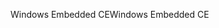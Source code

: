<span data-ttu-id="34708-101">Windows Embedded CE</span><span class="sxs-lookup"><span data-stu-id="34708-101">Windows Embedded CE</span></span>